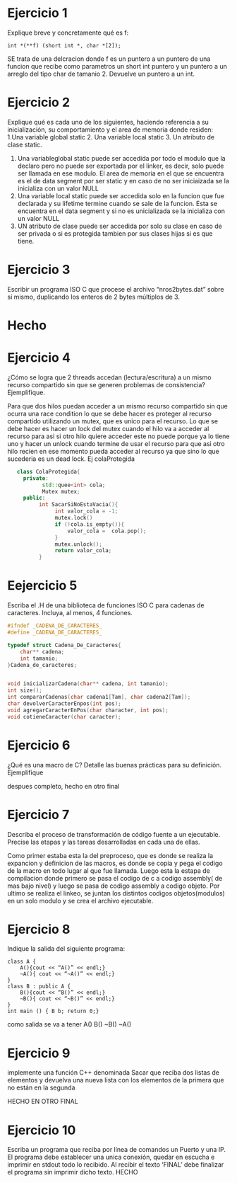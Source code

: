 # Ejercicio 1 
Explique breve y concretamente qué es f:

`int *(**f) (short int *, char *[2]);`

SE trata de una delcracion donde f es un puntero a un puntero de una funcion que recibe como parametros un short int puntero y un puntero a un arreglo del tipo 
char de tamanio 2. Devuelve un puntero a un int.

# Ejercicio 2
Explique qué es cada uno de los siguientes, haciendo referencia a su inicialización, su comportamiento y el area de memoria donde residen: 
   1.Una variable global static 
   2. Una variable local static 
   3. Un atributo de clase static.
   
1. Una variableglobal static puede ser accedida por todo el modulo que la declaro pero no puede ser exportada por el linker, es decir, solo puede ser llamada
en ese modulo. El area de memoria en el que se encuentra es el de data segment por ser static y en caso de no ser iniciaizada se la inicializa con un valor NULL
2. Una variable local static puede ser accedida solo en la funcion que fue declarada y su lifetime termine cuando se sale de la funcion. Esta se encuentra en el data 
segment y si no es unicializada se la inicializa con un valor NULL
3. UN atributo de clase puede ser accedida por solo su clase en caso de ser privada o si es protegida tambien por sus clases hijas si es que tiene. 

# Ejercicio 3
 Escribir un programa ISO C que procese el archivo “nros2bytes.dat” sobre sí mismo, duplicando los enteros de 2 bytes múltiplos de 3.
 
 # Hecho
 
# Ejercicio 4
 ¿Cómo se logra que 2 threads accedan (lectura/escritura) a un mismo recurso compartido sin que se generen problemas de consistencia? Ejemplifique.
 
 Para que dos hilos puedan acceder a un mismo recurso compartido sin que ocurra una race condition lo que se debe hacer es proteger al recurso compartido utilizando 
 un mutex, que es unico para el recurso. Lo que se debe hacer es hacer un lock del mutex cuando el hilo va a acceder al recurso para asi si otro hilo quiere acceder 
 este no puede porque ya lo tiene uno y hacer un unlock cuando termine de usar el recurso para que asi otro hilo recien en ese momento pueda acceder al recurso ya 
 que sino lo que sucederia es un dead lock. Ej colaProtegida
 ```C++
    class ColaProtegida{
      private:
            std::quee<int> cola;
            Mutex mutex;
      public:
           int SacarSiNoEstaVacia(){
                int valor_cola = -1;
                mutex.lock()
                if (!cola.is_empty()){
                    valor_cola =  cola.pop();
                }
                mutex.unlock();
                return valor_cola;
           }
 ```
 # Eejercicio 5
Escriba el .H de una biblioteca de funciones ISO C para cadenas de caracteres. Incluya, al menos, 4 funciones.
```C
#ifndef _CADENA_DE_CARACTERES_
#define _CADENA_DE_CARACTERES_

typedef struct Cadena_De_Caracteres{
    char** cadena;
    int tamanio;
}Cadena_de_caracteres;


void inicializarCadena(char** cadena, int tamanio);
int size();
int compararCadenas(char cadena1[Tam], char cadena2[Tam]);
char devolverCaracterEnpos(int pos);
void agregarCaracterEnPos(char character, int pos);
void cotieneCaracter(char caracter);
```
# Ejercicio 6
¿Qué es una macro de C? Detalle las buenas prácticas para su definición. Ejemplifique

despues completo, hecho en otro final

# Ejercicio 7
Describa el proceso de transformación de código fuente a un ejecutable. Precise las etapas y las tareas desarrolladas en cada una de ellas.

Como primer estaba esta la del preproceso, que es donde se realiza la expancion y definicion de las macros, es donde se copia y pega el codigo de la macro 
en todo lugar al que fue llamada. Luego esta la estapa de compilacion donde primero se pasa el codigo de c a codigo assembly( de mas bajo nivel) y luego se pasa
de codigo assembly a codigo objeto. Por ultimo se realiza el linkeo, se juntan los distintos codigos objetos(modulos) en un solo modulo y se crea el archivo 
ejecutable.

# Ejercicio 8
 Indique la salida del siguiente programa:
```
class A {
    A(){cout << “A()” << endl;}
    ~A(){ cout << “~A()” << endl;}
}
class B : public A {
    B(){cout << “B()” << endl;}
    ~B(){ cout << “~B()” << endl;}
}
int main () { B b; return 0;}
```
como salida se va a tener 
A()
B()
~B()
~A()
# Ejercicio 9
implemente una función C++ denominada Sacar que reciba dos listas de elementos y devuelva una nueva lista con los elementos de la primera que no están en la 
segunda 

HECHO EN OTRO FINAL

# Ejercicio 10
Escriba un programa que reciba por línea de comandos un Puerto y una IP. El programa debe establecer una unica conexión, quedar en escucha e imprimir en 
stdout todo lo recibido. Al recibir el texto ‘FINAL’ debe finalizar el programa sin imprimir dicho texto.
HECHO
